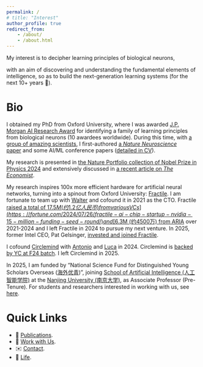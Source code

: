 ```yaml
---
permalink: /
# title: "Interest"
author_profile: true
redirect_from:
    - /about/
    - /about.html
---
```


<!-- > 中文版请下滑 -->

My interest is to decipher learning principles of biological neurons,
<!-- so as to reverse-engineer them as new algorithms or specialized hardware.  -->
<!-- With such a route, we  -->
with an aim of discovering and understanding the fundamental elements of intelligence, so as to build the next-generation learning systems (for the next 10+ years 🚀).

<!-- Such a route would, on the one hand, bring us one step closer to the true machine intelligence (as our attempt in [Fractile](https://www.fractile.ai/)); on the other hand, improve our understanding of the most sophisticated part of our body, the brain (as our attempt in [the _Nature Neuroscience_ paper](https://www.nature.com/articles/s41593-023-01514-1)). -->

<!-- , so that diseases related to learning, and broadly, to neural systems, can be better understood and treated -->

# Bio

<!-- in Computer Science & Neuroscience -->

I obtained my PhD from Oxford University, where I was awarded [J.P. Morgan AI Research Award](https://www.jpmorgan.com/technology/artificial-intelligence/research-awards) for identifying a family of learning principles from biological neurons (10 awardees worldwide). During this time, with [a group of amazing scientists](https://www.mrcbndu.ox.ac.uk/groups/bogacz-group), I first-authored [a _Nature Neuroscience_ paper](https://www.nature.com/articles/s41593-023-01514-1) and some AI/ML conference papers ([detailed in CV](http://yuhangsong.github.io/files/Curriculum_Vitae.pdf)).

My research is presented in [the Nature Portfolio collection of Nobel Prize in Physics 2024](https://www.nature.com/collections/ehbjaifcgc) and extensively discussed in [a recent article on _The Economist_](https://www.economist.com/science-and-technology/2024/08/14/ai-scientists-are-producing-new-theories-of-how-the-brain-learns).

<!-- "Other researchers are exploring rather different theories. In a paper published in _Nature Neuroscience_ earlier this year, Yuhang Song and colleagues at Oxford University..." -->

My research inspires 100x more efficient hardware for artificial neural networks, turning into a spinout from Oxford University: [Fractile](https://www.fractile.ai/). I am fortunate to team up with [Walter](https://www.linkedin.com/in/walter-goodwin/) and cofound it in 2021 as the CTO. Fractile [raised a total of $17.5M (约1.2亿人民币) from various VCs](https://fortune.com/2024/07/26/fractile-ai-chip-startup-nvidia-15-million-funding-seed-round/) and [$6.3M (约4500万) from ARIA](https://www.businessweekly.co.uk/posts/fractile-on-song-as-aria-awards-ps5m-to-ai-chip-design-pioneer) over 2021-2024 and I left Fractile in 2024 to pursue my next venture. In 2025, former Intel CEO, Pat Gelsinger, [invested and joined Fractile](https://thetechcapital.com/former-intel-ceo-backs-uk-ai-startup-fractile-to-boost-llm-inference/).

I cofound [Circlemind](https://circlemind.co) with [Antonio](https://www.linkedin.com/in/antonio-vespoli-895727121/) and [Luca](https://www.linkedin.com/in/luca-pinchetti-414230222/) in 2024. Circlemind is [backed by YC at F24 batch](https://www.ycombinator.com/companies/circlemind). I left Circlemind in 2025.

<!-- I am currently an independent researcher. -->

In 2025, I am funded by “National Science Fund for Distinguished Young Scholars Overseas ([海外优青](https://www.nsfc.gov.cn/publish/portal0/tab442/info94490.htm))”, joining [School of Artificial Intelligence (人工智能学院)](https://ai.nju.edu.cn) at the [Nanjing University (南京大学)](https://www.nju.edu.cn), as Associate Professor (Pre-Tenure).
For students and researchers interested in working with us, see [here](https://yuhangsong.github.io/work-with-us/).

<!--  -->

<!-- ------

我的研究是破译生物神经的学习原理，并将其逆向工程为新型算法或专用硬件。这一方向让我们离真正的机器智能更近一步（如我们在[Fractile](https://www.fractile.ai/)中的尝试），也推动我们对大脑这一最复杂器官的深入理解（如我们在[_Nature Neuroscience_文章](https://www.nature.com/articles/s41593-023-01514-1)中的尝试）。

简介
======

我在牛津大学获得博士学位，因发现一系列生物神经的学习原理获[摩根大通人工智能研究奖](https://www.jpmorgan.com/technology/artificial-intelligence/research-awards)（全球每年10名获奖者）。期间，与[一群卓越的科学家](https://www.mrcbndu.ox.ac.uk/groups/bogacz-group), 我以第一作者发表了[一篇_Nature Neuroscience_文章](https://www.nature.com/articles/s41593-023-01514-1) 和一些人工智能会议文章 ([详见CV](http://yuhangsong.github.io/files/Curriculum_Vitae.pdf))。

我的研究在[Nature Portfolio发布的2024年诺贝尔物理学奖合集](https://www.nature.com/collections/ehbjaifcgc)中被报道，并且在[最近《_经济学人_》的一篇报道](https://www.economist.com/science-and-technology/2024/08/14/ai-scientists-are-producing-new-theories-of-how-the-brain-learns)中被深入讨论。

我的研究启发了比传统GPU能效高100倍的硬件范式, 并从牛津大学拆分初创公司: [Fractile](https://www.fractile.ai/)。我很荣幸与[Walter](https://www.linkedin.com/in/walter-goodwin/)在2021年一起成立Fractile，并担任CTO。2021到2024年间，Fractile[从多家风投融资合1.2亿人民币](https://fortune.com/2024/07/26/fractile-ai-chip-startup-nvidia-15-million-funding-seed-round/)并[受到英国政府资助合5800万人民币](https://www.businessweekly.co.uk/posts/fractile-on-song-as-aria-awards-ps5m-to-ai-chip-design-pioneer)。我于2024年退出Fractile。

2024年，我和[Antonio](https://www.linkedin.com/in/antonio-vespoli-895727121/)及[Luca](https://www.linkedin.com/in/luca-pinchetti-414230222/)一起成立初创公司[Circlemind](https://circlemind.co)。Circlemind[受到YC在2024秋季批次的投资](https://www.ycombinator.com/companies/circlemind)。 -->

# Quick Links

- 🧾 [Publications](https://yuhangsong.github.io/publications/).
- 🤝 [Work with Us](https://yuhangsong.github.io/work-with-us/).
- ✉️ [Contact](https://yuhangsong.github.io/contact/).
- 🌿 [Life](https://yuhangsong.github.io/life/).
